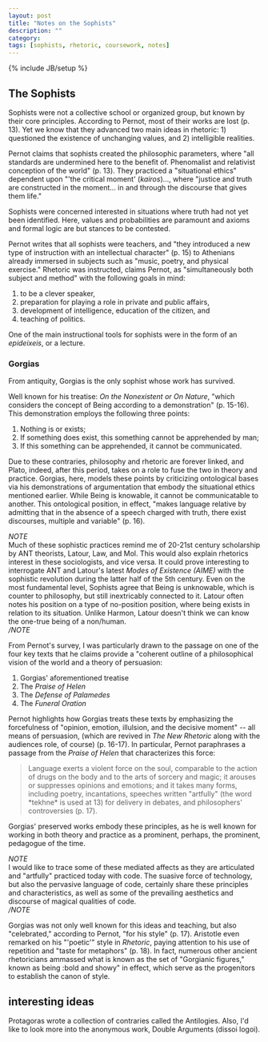 ```yaml
---
layout: post
title: "Notes on the Sophists"
description: ""
category: 
tags: [sophists, rhetoric, coursework, notes]
---
```

{% include JB/setup %}

## The Sophists

Sophists were not a collective school or organized group, but known by their core principles. According to Pernot, most of their works are lost (p. 13). Yet we know that they advanced two main ideas in rhetoric: 1) questioned the existence of unchanging values, and 2) intelligible realities.

Pernot claims that sophists created the philosophic parameters, where "all standards are undermined here to the benefit of. Phenomalist and relativist conception of the world" (p. 13). They practiced a "situational ethics" dependent upon "'the critical moment' (*kairos*)..., where "justice and truth are constructed in the moment... in and through the discourse that gives them life."

Sophists were concerned interested in situations where truth had not yet been identified. Here, values and probabilities are paramount and axioms and formal logic are but stances to be contested.

Pernot writes that all sophists were teachers, and "they introduced a new type of instruction with an intellectual character" (p. 15) to Athenians already immersed in subjects such as "music, poetry, and physical exercise." Rhetoric was instructed, claims Pernot, as "simultaneously both subject and method" with the following goals in mind:

1. to be a clever speaker,
2. preparation for playing a role in private and public affairs,
3. development of intelligence, education of the citizen, and
4. teaching of politics.

One of the main instructional tools for sophists were in the form of an *epideixeis*, or a lecture.

### Gorgias

From antiquity, Gorgias is the only sophist whose work has survived.

Well known for his treatise: *On the Nonexistent or On Nature*, "which considers the concept of Being according to a demonstration" (p. 15-16). This demonstration employs the following three points:

1. Nothing is or exists;
2. If something does exist, this something cannot be apprehended by man;
3. If this something can be apprehended, it cannot be communicated.

Due to these contraries, philosophy and rhetoric are forever linked, and Plato, indeed, after this period, takes on a role to fuse the two in theory and practice. Gorgias, here, models these points by criticizing ontological bases via his demonstrations of argumentation that embody the situational ethics mentioned earlier. While Being is knowable, it cannot be communicatable to another. This ontological position, in effect, "makes language relative by admitting that in the absence of a speech charged with truth, there exist discourses, multiple and variable" (p. 16).

*NOTE* <br />
Much of these sophistic practices remind me of 20-21st century scholarship by ANT theorists, Latour, Law, and Mol. This would also explain rhetorics interest in these sociologists, and vice versa. It could prove interesting to interrogate ANT and Latour's latest *Modes of Existence (AIME)* with the sophistic revolution during the latter half of the 5th century. Even on the most fundamental level, Sophists agree that Being is unknowable, which is counter to philosophy, but still inextricably connected to it. Latour often notes his position on a type of no-position position, where being exists in relation to its situation. Unlike Harmon, Latour doesn't think we can know the one-true being of a non/human.<br />
*/NOTE*

From Pernot's survey, I was particularly drawn to the passage on one of the four key texts that he claims provide a "coherent outline of a philosophical vision of the world and a theory of persuasion:
1. Gorgias' aforementioned treatise
2. The *Praise of Helen*
3. The *Defense of Palamedes*
4. The *Funeral Oration*

Pernot highlights how Gorgias treats these texts by emphasizing the forcefulness of "opinion, emotion, illulsion, and the decisive moment" -- all means of persuasion, (which are revived in *The New Rhetoric* along with the audiences role, of course) (p. 16-17). In particular, Pernot paraphrases a passage from the *Praise of Helen* that characterizes this force:

<blockquote>Language exerts a violent force on the soul, comparable to the action of drugs on the body and to the arts of sorcery and magic; it arouses or suppresses opinions and emotions; and it takes many forms, including poetry, incantations, speeches written "artfully" (the word *tekhne* is used at 13) for delivery in debates, and philosophers' controversies (p. 17).
</blockquote>

Gorgias' preserved works embody these principles, as he is well known for working in both theory and practice as a prominent, perhaps, the prominent, pedagogue of the time.

*NOTE* <br />
I would like to trace some of these mediated affects as they are articulated and "artfully" practiced today with code. The suasive force of technology, but also the pervasive language of code, certainly share these principles and characteristics, as well as some of the prevailing aesthetics and discourse of magical qualities of code. <br />
*/NOTE*

Gorgias was not only well known for this ideas and teaching, but also "celebrated," according to Pernot, "for his style" (p. 17). Aristotle even remarked on his "'poetic'" style in *Rhetoric*, paying attention to his use of repetition and "taste for metaphors" (p. 18). In fact, numerous other ancient rhetoricians ammassed what is known as the set of "Gorgianic figures," known as being :bold and showy" in effect, which serve as the progenitors to establish the canon of style.

## interesting ideas

Protagoras wrote a collection of contraries called the Antilogies. 
Also, I'd like to look more into the anonymous work, Double Arguments (dissoi logoi).
